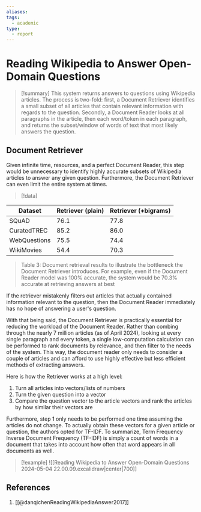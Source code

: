 ```yaml
---
aliases: 
tags:
  - academic
type:
  - report
---
```

# Reading Wikipedia to Answer Open-Domain Questions

> [!summary]
> This system returns answers to questions using Wikipedia articles. The process is two-fold: first, a Document Retriever identifies a small subset of all articles that contain relevant information with regards to the question. Secondly, a Document Reader looks at all paragraphs in the article, then each word/token in each paragraph, and returns the subset/window of words of text that most likely answers the question.

## Document Retriever

Given infinite time, resources, and a perfect Document Reader, this step would be unnecessary to identify highly accurate subsets of Wikipedia articles to answer any given question. Furthermore, the Document Retriever can even limit the entire system at times. 

> [!data]
> 
| Dataset      | Retriever (plain) | Retriever (+bigrams) |
| ------------ | ----------------- | -------------------- |
| SQuAD        | 76.1              | 77.8                 |
| CuratedTREC  | 85.2              | 86.0                 |
| WebQuestions | 75.5              | 74.4                 |
| WikiMovies   | 54.4              | 70.3                 |
> Table 3: Document retrieval results to illustrate the bottleneck the Document Retriever introduces. For example, even if the Document Reader model was 100% accurate, the system would be 70.3% accurate at retrieving answers at best

If the retriever mistakenly filters out articles that actually contained information relevant to the question, then the Document Reader immediately has no hope of answering a user's question.

With that being said, the Document Retriever is practically essential for reducing the workload of the Document Reader. Rather than combing through the nearly 7 million articles (as of April 2024), looking at every single paragraph and every token, a single low-computation calculation can be performed to rank documents by relevance, and then filter to the needs of the system. This way, the document reader only needs to consider a couple of articles and can afford to use highly effective but less efficient methods of extracting answers.

Here is how the Retriever works at a high level:

1. Turn all articles into vectors/lists of numbers
2. Turn the given question into a vector
3. Compare the question vector to the article vectors and rank the articles by how similar their vectors are

Furthermore, step 1 only needs to be performed one time assuming the articles do not change. To actually obtain these vectors for a given article or question, the authors opted for TF-IDF. To summarize, Term Frequency Inverse Document Frequency (TF-IDF) is simply a count of words in a document that takes into account how often that word appears in all documents as well.

> [!example] 
> ![[Reading Wikipedia to Answer Open-Domain Questions 2024-05-04 22.00.09.excalidraw|center|700]]

## References
1. [[@danqichenReadingWikipediaAnswer2017]]